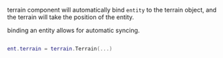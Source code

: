


terrain component will automatically bind `entity` to the terrain
object, and the terrain will take the position of the entity.

binding an entity allows for automatic syncing.
```lua

ent.terrain = terrain.Terrain(...)


```


